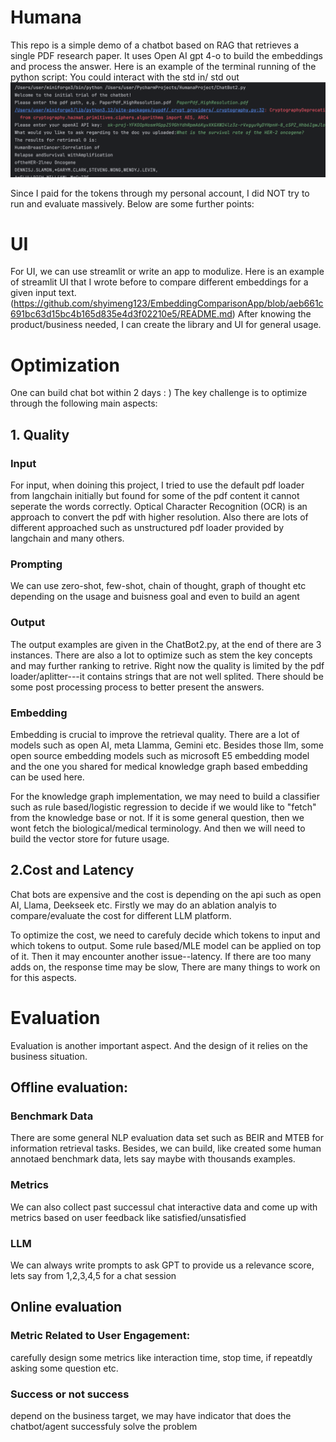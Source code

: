 # Humana

This repo is a simple demo of a chatbot based on RAG that retrieves a single PDF research paper.
It uses Open AI gpt 4-o to build the embeddings and process the answer.
Here is an example of the terminal running of the python script:
You could interact with the std in/ std out
![Screenshot](https://github.com/shyimeng123/Humana/blob/3fcdf7b2d2d497f19bb232252221d123e496634e/TerminalRun.png)

Since I paid for the tokens through my personal account, I did NOT try to run and evaluate massively. Below are some further points:

# UI
For UI, we can use streamlit or write an app to modulize. Here is an example of streamlit UI that I wrote before to compare different embeddings for a given input text. (https://github.com/shyimeng123/EmbeddingComparisonApp/blob/aeb661c691bc63d15bc4b165d835e4d3f02210e5/README.md) After knowing the product/business needed, I can create the library and UI for general usage.

# Optimization
One can build chat bot within 2 days : ) The key challenge is to optimize through the following main aspects:

## 1. Quality
### Input
For input, when doining this project, I tried to use the default pdf loader from langchain initially but found for some of the pdf content it cannot seperate the words correctly. Optical Character Recognition (OCR) is an approach to convert the pdf with higher resolution. Also there are lots of different approached such as unstructured pdf loader provided by langchain and many others. 

### Prompting
We can use zero-shot, few-shot, chain of thought, graph of thought etc depending on the usage and buisness goal and even to build an agent

### Output
The output examples are given in the ChatBot2.py, at the end of there are 3 instances. There are also a lot to optimize such as stem the key concepts and may further ranking to retrive. Right now the quality is limited by the pdf loader/aplitter---it contains strings that are not well splited. There should be some post processing process to better present the answers.

### Embedding
Embedding is crucial to improve the retrieval quality. There are a lot of models such as open AI, meta Llamma, Gemini etc. Besides those llm, some open source embedding models such as microsoft E5 embedding model and the one you shared for medical knowledge graph based embedding can be used here.

For the knowledge graph implementation, we may need to build a classifier such as rule based/logistic regression to decide if we would like to "fetch" from the knowledge base or not. If it is some general question, then we wont fetch the biological/medical terminology. And then we will need to build the vector store for future usage.
  
## 2.Cost and Latency

Chat bots are expensive and the cost is depending on the api such as open AI, Llama, Deekseek etc. Firstly we may do an ablation analyis to compare/evaluate the cost for different LLM platform.

To optimize the cost, we need to carefuly decide which tokens to input and which tokens to output. Some rule based/MLE model can be applied on top of it.
Then it may encounter another issue--latency. If there are too many adds on, the response time may be slow, There are many things to work on for this aspects.

# Evaluation
Evaluation is another important aspect. And the design of it relies on the business situation.

## Offline evaluation:
### Benchmark Data
There are some general NLP evaluation data set such as BEIR and MTEB for information retrieval tasks. Besides, we can build, like created some human annotaed benchmark data, lets say maybe with thousands examples.

### Metrics
We can also collect past successul chat interactive data and come up with metrics based on user feedback like satisfied/unsatisfied

### LLM
We can always write prompts to ask GPT to provide us a relevance score, lets say from 1,2,3,4,5 for a chat session

## Online evaluation
### Metric Related to User Engagement:
carefully design some metrics like interaction time, stop time, if repeatdly asking some question etc.

### Success or not success
depend on the business target, we may have indicator that does the chatbot/agent successfuly solve the problem




